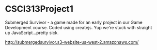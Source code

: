 # CSCI313Project1

Submerged Survivor - a game made for an early project in our Game Development course. Coded using createjs. Yup we're stuck with straight up JavaScript...pretty sick.

http://submergedsurvivor.s3-website-us-west-2.amazonaws.com/
